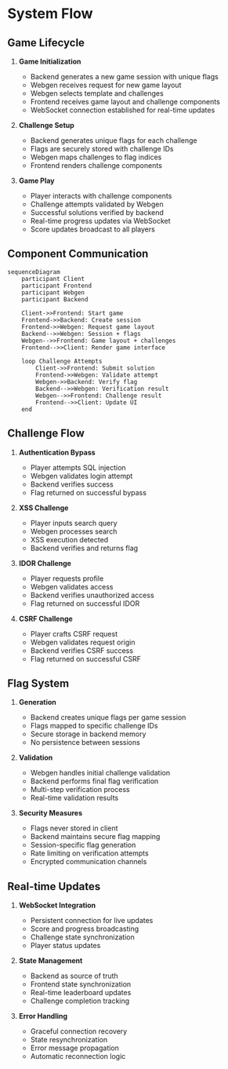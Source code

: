 # System Flow

## Game Lifecycle

1. **Game Initialization**
   - Backend generates a new game session with unique flags
   - Webgen receives request for new game layout
   - Webgen selects template and challenges
   - Frontend receives game layout and challenge components
   - WebSocket connection established for real-time updates

2. **Challenge Setup**
   - Backend generates unique flags for each challenge
   - Flags are securely stored with challenge IDs
   - Webgen maps challenges to flag indices
   - Frontend renders challenge components

3. **Game Play**
   - Player interacts with challenge components
   - Challenge attempts validated by Webgen
   - Successful solutions verified by backend
   - Real-time progress updates via WebSocket
   - Score updates broadcast to all players

## Component Communication

```mermaid
sequenceDiagram
    participant Client
    participant Frontend
    participant Webgen
    participant Backend
    
    Client->>Frontend: Start game
    Frontend->>Backend: Create session
    Frontend->>Webgen: Request game layout
    Backend-->>Webgen: Session + flags
    Webgen-->>Frontend: Game layout + challenges
    Frontend-->>Client: Render game interface
    
    loop Challenge Attempts
        Client->>Frontend: Submit solution
        Frontend->>Webgen: Validate attempt
        Webgen->>Backend: Verify flag
        Backend-->>Webgen: Verification result
        Webgen-->>Frontend: Challenge result
        Frontend-->>Client: Update UI
    end
```

## Challenge Flow

1. **Authentication Bypass**
   - Player attempts SQL injection
   - Webgen validates login attempt
   - Backend verifies success
   - Flag returned on successful bypass

2. **XSS Challenge**
   - Player inputs search query
   - Webgen processes search
   - XSS execution detected
   - Backend verifies and returns flag

3. **IDOR Challenge**
   - Player requests profile
   - Webgen validates access
   - Backend verifies unauthorized access
   - Flag returned on successful IDOR

4. **CSRF Challenge**
   - Player crafts CSRF request
   - Webgen validates request origin
   - Backend verifies CSRF success
   - Flag returned on successful CSRF

## Flag System

1. **Generation**
   - Backend creates unique flags per game session
   - Flags mapped to specific challenge IDs
   - Secure storage in backend memory
   - No persistence between sessions

2. **Validation**
   - Webgen handles initial challenge validation
   - Backend performs final flag verification
   - Multi-step verification process
   - Real-time validation results

3. **Security Measures**
   - Flags never stored in client
   - Backend maintains secure flag mapping
   - Session-specific flag generation
   - Rate limiting on verification attempts
   - Encrypted communication channels

## Real-time Updates

1. **WebSocket Integration**
   - Persistent connection for live updates
   - Score and progress broadcasting
   - Challenge state synchronization
   - Player status updates

2. **State Management**
   - Backend as source of truth
   - Frontend state synchronization
   - Real-time leaderboard updates
   - Challenge completion tracking

3. **Error Handling**
   - Graceful connection recovery
   - State resynchronization
   - Error message propagation
   - Automatic reconnection logic